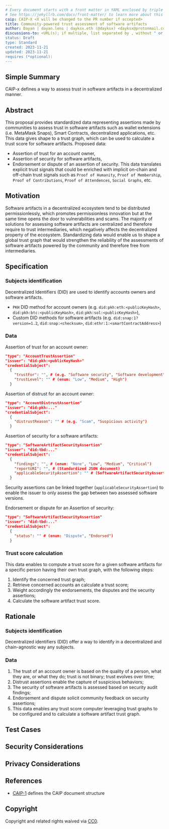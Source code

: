 ```yaml
---
# Every document starts with a front matter in YAML enclosed by triple dashes.
# See https://jekyllrb.com/docs/front-matter/ to learn more about this concept.
caip: CAIP-X <X will be changed to the PR number if accepted>
title: Community-powered trust assessment of software artifacts
author: Dayan | dayan.lens | dayksx.eth (@dayksx) <dayksx@protonmail.com>
discussions-to: <URL(s); if multiple, list separated by , without " or []> 
status: Draft
type: Standard
created: 2023-11-21
updated: 2023-11-21
requires (*optional): 
---
```


## Simple Summary
<!--"If you can't explain it simply, you don't understand it well enough." Provide a simplified and layman-accessible explanation of the CAIP.-->
CAIP-x defines a way to assess trust in software artifacts in a decentralized manner.

## Abstract
<!--A short (~200 word) description of the technical issue being addressed.-->
This proposal provides standardized data representing assertions made by communities to assess trust in software artifacts such as wallet extensions (i.e. MetaMask Snaps), Smart Contracts, decentralized applications, etc.
This data gives shape to a trust graph, which can be used to calculate a trust score for software artifacts.
Proposed data:
- Assertion of trust for an account owner,
- Assertion of security for software artifacts,
- Endorsement or dispute of an assertion of security.
This data translates explicit trust signals that could be enriched with implicit on-chain and off-chain trust signals such as `Proof of Humanity`, `Proof of Membership`, `Proof of Contributions`, `Proof of Attendences`, `Social Graphs`, etc.

## Motivation
<!--The motivation is critical for CAIP. It should clearly explain why the state of the art is inadequate to address the problem that the CAIP solves. CAIP submissions without sufficient motivation may be rejected outright.-->
Software artifacts in a decentralized ecosystem tend to be distributed permissionlessly, which promotes permissionless innovation but at the same time opens the door to vulnerabilities and scams.
The majority of solutions for assessing software artifacts are centralized and therefore require to trust intermediaries, which negatively affects the decentralized property of the ecosystem.
Standardizing data would enable us to shape a global trust graph that would strengthen the reliability of the assessments of software artifacts powered by the community and therefore free from intermediaries.

## Specification
<!--The technical specification should describe the standard in detail. The specification should be detailed enough to allow competing, interoperable implementations. -->
### Subjects identification
Decentralized Identifiers (DID) are used to identify accounts owners and software artifacts.

- `PKH` DID method for account owners (e.g. `did:pkh:eth:<publicKeyHash>`, `did:pkh:btc:<publicKeyHash>`, `did:pkh:sol:<publicKeyHash>`),
- Custom DID methods for software artifacts (e.g. `did:snap:1?version=1.2`, `did:snap:<checksum>`, `did:ethr:1:<smartContractAddress>`)

### Data
Assertion of trust for an account owner:
```json
"type": "AccountTrustAssertion"
"issuer": "did:pkh:<publicKeyHash>"
"credentialSubject":
  {
    "trustFor": "", # (e.g. "Software security", "Software development", "Honesty")
    "trustLevel": "" # (enum: "Low", "Medium", "High")
  }
```
Assertion of distrust for an account owner:
```json
"type": "AccountDistrustAssertion"
"issuer": "did:pkh:..."
"credentialSubject":
  {
    "distrustReason": "" # (e.g. "Scam", "Suspicious activity")
  }
```

Assertion of security for a software artifacts:
```json
"type": "SoftwareArtifactSecurityAssertion"
"issuer": "did:tbd:..."
"credentialSubject":
  {
    "findings": "", # (enum: "None", "Low", "Medium", "Critical")
    "reportURI": "", # (Standardized JSON document)
    "applicableSecurityAssertion": "" # (SoftwareArtifactSecurityAssertion identifier)
  }
```
Security assertions can be linked together (`applicableSecurityAssertion`) to enable the issuer to only assess the gap between two assessed software versions. 

Endorsement or dispute for an Assertion of security:
```json
"type": "SoftwareArtifactSecurityAssertion"
"issuer": "did:tbd:..."
"credentialSubject":
  {
    "status": "" # (enum: "Dispute", "Endorsed") 
  }
```
### Trust score calculation
This data enables to compute a trust score for a given software artifacts for a specific person having their own trust graph, with the following steps:
1. Identify the concerned trust graph;
2. Retrieve concerned accounts an calculate a trust score;
3. Weight accordingly the endorsements, the disputes and the security assertions;
4. Calculate the software artifact trust score.

## Rationale
<!--The rationale fleshes out the specification by describing what motivated the design and why particular design decisions were made. It should describe alternate designs that were considered and related work, e.g. how the feature is supported in other languages. The rationale may also provide evidence of consensus within the community, and should discuss important objections or concerns raised during discussion.-->
### Subjects identification
Decentralized identifiers (DID) offer a way to identify in a decentralized and chain-agnostic way any subjects.

### Data
1. The trust of an account owner is based on the quality of a person, what they are, or what they do; trust is not binary; trust evolves over time;
2. Distrust assertions enable the capture of suspicious behaviors;
3. The security of software artifacts is assessed based on security audit findings;
4. Endorsement and dispute solicit community feedback on security assertions;
5. This data enables any trust score computer leveraging trust graphs to be configured and to calculate a software artifact trust graph.

## Test Cases
<!--Please add diverse test cases here if applicable. Any normative definition of an interface requires test cases to be implementable. -->

## Security Considerations
<!--Please add an explicit list of intra-actor assumptions and known risk factors if applicable. Any normative definition of an interface requires these to be implementable; assumptions and risks should be at both individual interaction/use-case scale and systemically, should the interface specified gain ecosystem-namespace adoption. -->

## Privacy Considerations
<!--Please add an explicit list of intra-actor assumptions and known risk factors if applicable. Any normative definition of an interface requires these to be implementable; assumptions and risks should be at both individual interaction/use-case scale and systemically, should the interface specified gain ecosystem-namespace adoption. -->

## References 
<!--Links to external resources that help understanding the CAIP better. This can e.g. be links to existing implementations. See CONTRIBUTING.md#style-guide . -->

- [CAIP-1][CAIP-1] defines the CAIP document structure

[CAIP-1]: https://ChainAgnostic.org/CAIPs/caip-1

## Copyright
Copyright and related rights waived via [CC0](../LICENSE).
